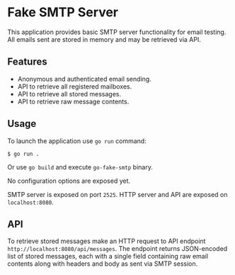 # Fake SMTP Server

This application provides basic SMTP server functionality for email testing.
All emails sent are stored in memory and may be retrieved via API.

## Features

* Anonymous and authenticated email sending.
* API to retrieve all registered mailboxes.
* API to retrieve all stored messages.
* API to retrieve raw message contents.

## Usage

To launch the application use `go run` command:

```shell
$ go run .
```

Or use `go build` and execute `go-fake-smtp` binary.

No configuration options are exposed yet.

SMTP server is exposed on port `2525`. HTTP server and API are exposed on `localhost:8080`.

## API

To retrieve stored messages make an HTTP request to API endpoint `http://localhost:8080/api/messages`. The endpoint returns JSON-encoded list of stored messages, each with a single field containing raw email contents along with headers and body as sent via SMTP session.
